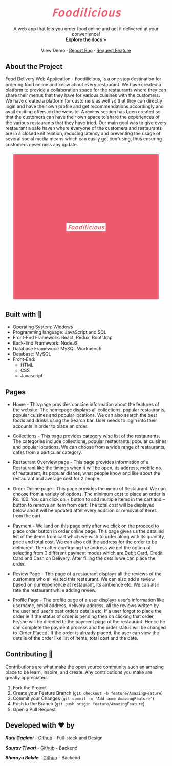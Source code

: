 <br />
<p align="center">
  <img src="images/brand.png" alt="Logo" height=50 width=auto>
  
  <p align="center">
    A web app that lets you order food online and get it delivered at your convenience!
    <br />
    <a href="https://github.com/SharayuBokde/Foodilicious"><strong>Explore the docs »</strong></a>
    <br />
    <br />
    View Demo
    ·
    <a href="https://github.com/SharayuBokde/Foodilicious/issues">Report Bug</a>
    ·
    <a href="https://github.com/SharayuBokde/Foodilicious/issues">Request Feature</a>
  </p>
</p>

## About the Project
Food Delivery Web Application - Foodilicious, is a one stop destination for ordering food online and know about every restaurant. We have created a platform to provide a
collaboration space for the restaurants where they can share their menus that they have for various cuisines with the customers. We have created a platform for customers as well so that they can directly login and have their own profile and get recommendations accordingly and avail exciting offers on the website. A review section has been created so that the customers can have their own space to share the experiences of the various restaurants that they have tried. Our main goal was to give every restaurant a safe haven where everyone of the customers and restaurants are in a closed knit relation, reducing latency and preventing the usage of several social media means which can easily get confusing, thus ensuring customers never miss any update.

<h3 align="center"><img src="images/foodilicious-gif.gif" height=auto width=90%></h3>

## Built with 🔨

* Operating System: Windows
* Programming language: JavaScript and SQL
* Front-End Framework: React, Redux, Bootstrap
* Back-End Framework: NodeJS
* Database Framework: MySQL Workbench
* Database: MySQL
* Front-End: 
  * HTML
  * CSS
  * Javascript

## Pages 

* Home - This page provides concise information about the features of the website. The homepage displays all collections, popular restaurants, popular cuisines and popular locations. We can also search the best foods and drinks using the Search bar. User needs to login into their accounts in order to place an order.

* Collections - This page provides category wise list of the restaurants. The categories include collections, popular restaurants, popular cuisines and popular locations. We can choose from a wide range of restaurants, cafes from a particular category. 

* Restaurant Overview page - This page provides information of a Restaurant like the timings when it will be open, its address, mobile no. of restaurant, its popular dishes, what people know and like about the restaurant and average cost for 2 people.

* Order Online page - This page provides the menu of Restaurant. We can choose from a variety of options. The minimum cost to place an order is Rs. 100. You can click on + button to add multiple items in the cart and – button to remove an item from cart. The total cost will be displayed below and it will be updated after every addition or removal of items from the cart. 

* Payment - We land on this page only after we click on the proceed to place order button in order online page. This page gives us the detailed list of the items from cart which we wish to order along with its quantity, price and total cost. We can also edit the address for the order to be delivered. Then after confirming the address we get the option of selecting from 3 different payment modes which are Debit Card, Credit Card and Cash on Delivery. After filling the details we can place the order. 

* Review Page - This page of a restaurant displays all the reviews of the customers who all visited this restaurant. We can also add a review based on our experience at restaurant, its ambience etc. We can also rate the restaurant while adding review. 

* Profile Page - The profile page of a user displays user’s information like username, email address, delivery address, all the reviews written by the user and user’s past orders details etc. If a user forgot to place the order ie if the status of order is pending then on clicking that order, he/she will be directed to the payment page of the restaurant. Hence he can complete the payment process and the order status will be changed to ‘Order Placed’. If the order is already placed, the user can view the details of the order like list of items, total cost and the date.

## Contributing 🤝
Contributions are what make the open source community such an amazing place to be learn, inspire, and create. Any contributions you make are greatly appreciated.

1. Fork the Project
2. Create your Feature Branch (`git checkout -b feature/AmazingFeature`)
3. Commit your Changes (`git commit -m 'Add some AmazingFeature'`)
4. Push to the Branch (`git push origin feature/AmazingFeature`)
5. Open a Pull Request

## Developed with ❤️ by

**_Rutu Gaglani_** - [Github](https://github.com/rutugaglani) - Full-stack and Design

**_Saurav Tiwari_** - [Github](https://github.com/sauravtiwari27) - Backend

**_Sharayu Bokde_** - [Github](https://github.com/SharayuBokde) - Backend

